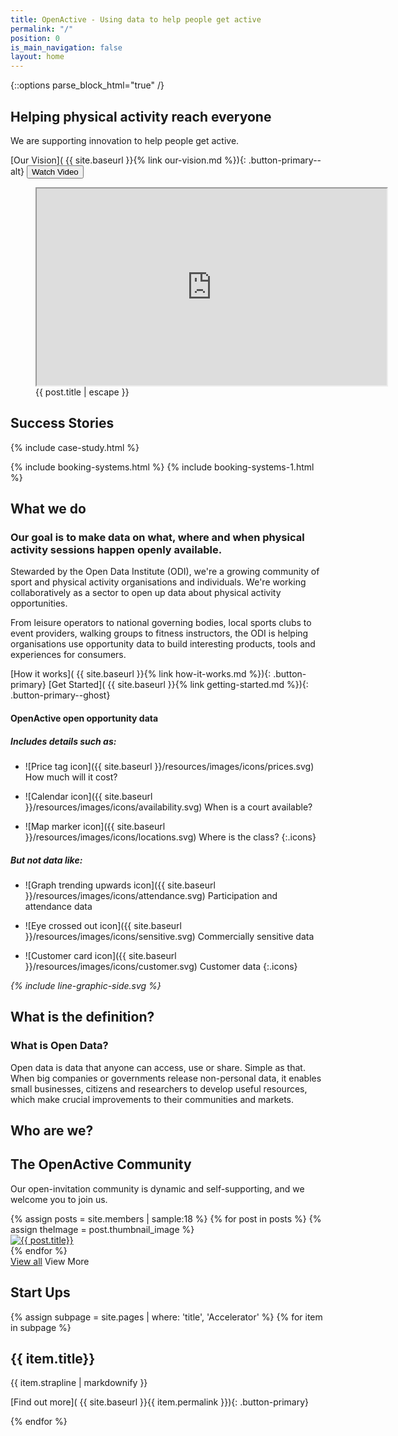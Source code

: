 ```yaml
---
title: OpenActive - Using data to help people get active
permalink: "/"
position: 0
is_main_navigation: false
layout: home
---
```


{::options parse_block_html="true" /}
 
 <!--  ---------------->
 <!-- HERO BLOCK -->
 <!--   ---------------->
 <article class="hero--home">
 
 <!-- <nav class="hero_tab_nav"> -->
 <!-- <div class="hero-tab" data-tab="h1"></div> -->
 <!-- <div class="hero-tab" data-tab="h2"></div> -->
 <!-- <div class="hero-tab" data-tab="h3"></div> -->
 <!-- </nav> -->
 
 <div class="content">
 
 # Helping physical activity reach everyone 
 
 
 We are supporting innovation to help people get active.
 
 [Our Vision]( {{ site.baseurl }}{% link our-vision.md %}){: .button-primary--alt}
 <button id="play-button" class="button-primary--alt">Watch Video</button>
 </div>
 <figure id="introduction-vid"  role="group" aria-labelledby="open-active-video">
 
 <div class="mask"></div>
 <iframe id="video" title="OpenActive intro video" width="560" height="315"  src="https://www.youtube.com/embed/a2FdmspmCNk?showinfo=0&rel=0&enablejsapi=1" allowfullscreen ></iframe>
 
 <figcaption id="open-active-video" class="hidden" >{{ post.title | escape }}</figcaption>
 </figure>
 
 </article>
 
 <!--  ---------------->
 <!-- CASE STUDIES -->
 <!--  ---------------->
 <article class="title-row">
 <h2 class="sub-heading-two margin-top">Success Stories</h2>
 {% include case-study.html %}
 </article>
 
<!--  ---------------->
<!-- BOOKING SYSTEMS -->
<!--  ---------------->
{% include booking-systems.html %}
{% include booking-systems-1.html %}
 <!--  ---------------->
<!-- WHAT WE DO -->
 <!--  ---------------->
 <article class="title-row what-we-do">
 <h2 class="sub-heading-two">What we do</h2>
 <div class="two twoleft">
 
 ### Our goal is to make data on what, where and when physical activity sessions happen openly available.
 
 Stewarded by the Open Data Institute (ODI), we're a growing community of sport and physical activity organisations and individuals. We're working collaboratively as a sector to open up data about physical activity opportunities.
 
 From leisure operators to national governing bodies, local sports clubs to event providers, walking groups to fitness instructors, the ODI is helping organisations use opportunity data to build interesting products, tools and experiences for consumers.
 
 [How it works]( {{ site.baseurl }}{% link how-it-works.md %}){: .button-primary} [Get Started]( {{ site.baseurl }}{% link getting-started.md %}){: .button-primary--ghost}
 
 </div>
 <div class="two twoleft">
 
 #### OpenActive open opportunity data
 
 ##### **Includes details such as:**
 
 * ![Price tag icon]({{ site.baseurl }}/resources/images/icons/prices.svg) How much will it cost?
 
 * ![Calendar icon]({{ site.baseurl }}/resources/images/icons/availability.svg)  When is a court available?
 
 * ![Map marker icon]({{ site.baseurl }}/resources/images/icons/locations.svg)  Where is the class? 
 {:.icons}
 
 ##### **But not data like:**
 
 * ![Graph trending upwards icon]({{ site.baseurl }}/resources/images/icons/attendance.svg)  Participation and attendance data
 
 * ![Eye crossed out icon]({{ site.baseurl }}/resources/images/icons/sensitive.svg)  Commercially sensitive data
 
 * ![Customer card icon]({{ site.baseurl }}/resources/images/icons/customer.svg)  Customer data
 {:.icons}
 
 
 
 </div>
 <i class="line-graphic">{% include line-graphic-side.svg %}</i>
 </article>
 
 <!--  ---------------->
 <!-- OPEN DATA ILLUSTRATION -->
 <!--  ---------------->
 <article class="title-row">
 <h2 class="sub-heading-two">What is the definition?</h2>
 <div class="one">
 
 <h3>What is Open Data?</h3>
 <p class="reset-style">
 Open data is data that anyone can access, use or share. Simple as that. When big companies or governments release non-personal data, it enables small businesses, citizens and researchers to develop useful resources, which make crucial improvements to their communities and markets.</p>
 </div>
 </article>
 
 <!--  ---------------->
 <!-- Community -->
 <!--  ---------------->
 <article class="title-row">
 <h2 class="sub-heading-two">Who are we?</h2>
 <div class="one">
 
 ## The OpenActive Community
 
 Our open-invitation community is dynamic and self-supporting, and we welcome you to join us.
 
 </div>
 </article>
 <article>
 <div class="one freegrid-six">
 {% assign posts = site.members | sample:18 %}
 {% for post in posts %}
 {% assign theImage = post.thumbnail_image %}
 <div class="mobile-hide-content" data-tab="{{ forloop.index }}" markdown="0" >
 <a href="{{ post.url | relative_url }}"><img role="logo" src="{{ theImage  | relative_url}}" alt="{{ post.title}}" /></a>
 </div>
 {% endfor %}
 </div>
 <div class="one buttons">
 <a class="button-primary" href="{% link community.md %}">View all</a>
 <a class="button-primary--ghost mobile-show">View More</a>
 </div>
 </article>
 
 <!--  ---------------->
 <!-- CALL TO ACTION BLOCKS -->
 <!--  ---------------->
 <!--
 <article class="call_to_action">
 <div class="subgrid">
 <div class="three">
 
 #### Getting Started
 
 Take the first step and switch on open data publishing in your booking system.
 
 [Getting Started]( {{ site.baseurl }}{% link getting-started.md %}){: .button-primary}
 
 </div>
 <div class="three">
 
 #### Developer
 
 Get stuck into the docs and start using or publishing data today!
 
 [Developer]( {{ site.baseurl }}{% link developer.md %}){: .button-primary}
 
 </div>
 <div class="three">
 
 #### Community
 
 What's happening in the community, and how you can get involved!
 
 [Community]( {{ site.baseurl }}{% link community.md %}){: .button-primary}
 
 </div>
 </div>
 </article>
 -->
 
 <!--  ---------------->
 <!-- ACCELERATOR BLOCKS -->
 <!--  ---------------->
 <article class="call_to_action--full-width">
 <h2 class="sub-heading-two">Start Ups</h2>
 <div class="one">
 
 {% assign subpage = site.pages | where: 'title', 'Accelerator' %}
 {% for item in subpage %}
 
 ## {{ item.title}}
 
 {{ item.strapline | markdownify }}
 
 [Find out more]( {{ site.baseurl }}{{ item.permalink }}){: .button-primary}
 
 </div>
 <figure>
 <div class="mask"></div>
 <div class="image" style="background: url({{ site.baseurl }}{{ item.thumbnail_image }})center center / cover no-repeat;"></div>
 </figure>
 {% endfor %}
 </article>
 
 <!--  ---------------->
 <!-- NEWS BLOCK -->
 <!--  ---------------->
 
 <!--
 
 <article class="post-list title-row">
 <h2 class="sub-heading-two"> Latest News</h2>
 {% assign thePosts = site.posts | where: "is_featured", "true" %}
 {% for post in thePosts limit:2 %}
 <div class="two" id="post-{{ forloop.index }}">
 <figure role="group">
 <a href="{{ post.url | relative_url }}">
 <img src="{{post.thumbnail_image | relative_url}}" alt="{{ post.title | escape }}-post-thumbnail">
 </a>
 </figure>
 <h4>{{ post.title | escape }}</h4>
 <div class="subgrid brand-one-b">
 <div class="two twoleft">
 {{ post.excerpt }}
 <a class="link" href="{{ post.url | relative_url }}">Read Post</a>
 </div>
 <div class="two twoleft">
 <div markdown="0" class="share-page">
 <a role="button" href="https://plus.google.com/share?url={{ site.url }}{{ post.url }}" role="button" standalone="true" rel="nofollow" target="_blank" title="Share on Google+"><span class="hidden" aria-hidden="true">Share to  Google</span>{% include googleplus.svg %}</a>
 <a role="button" href="https://twitter.com/intent/tweet?text={{ post.title }}&url={{ site.url }}{{ post.url }}&via={{ site.twitter_username }}&related={{ site.twitter_username }}" role="button" standalone="true" rel="nofollow" target="_blank" title="Share on Twitter"><span class="hidden" aria-hidden="true">Share to Twitter</span>{% include twitter.svg %}</a>
 <a role="button" href="https://facebook.com/sharer.php?u={{ site.url }}{{ post.url }}" role="button" standalone="true" rel="nofollow" target="_blank" title="Share on Facebook"><span class="hidden" aria-hidden="true">Share to  Facebook</span>{% include facebook.svg %}</a>
 
 </div>
 {% assign date_format = site.minima.date_format | default: "%b %-d, %Y" %}
 {{ post.date | date: date_format}}
 {: .meta}
 
 {{post.author}}
 </div>
 </div>
 </div>
 {% endfor %}
 </article>
 
 -->